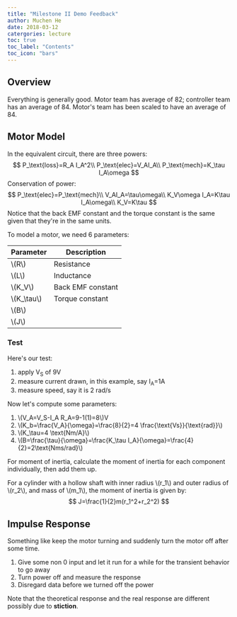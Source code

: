 ```yaml
---
title: "Milestone II Demo Feedback"
author: Muchen He
date: 2018-03-12
catergories: lecture
toc: true
toc_label: "Contents"
toc_icon: "bars"
---
```


<script src="https://cdnjs.cloudflare.com/ajax/libs/mathjax/2.7.0/MathJax.js?config=TeX-AMS-MML_HTMLorMML" type="text/javascript"></script>

## Overview

Everything is generally good. Motor team has average of 82; controller team has an average of 84. Motor's team has been scaled to have an average of 84.

## Motor Model

In the equivalent circuit, there are three powers:
$$
P_\text{loss}=R_A I_A^2\\
P_\text{elec}=V_AI_A\\
P_\text{mech}=K_\tau I_A\omega
$$
Conservation of power:
$$
P_\text{elec}=P_\text{mech}\\
V_AI_A=\tau\omega\\
K_V\omega I_A=K\tau I_A\omega\\
K_V=K\tau
$$
Notice that the back EMF constant and the torque constant is the same given that they're in the same units. 

To model a motor, we need 6 parameters:

| Parameter | Description       |
| --------- | ----------------- |
| \\(R\\)       | Resistance        |
| \\(L\\)       | Inductance        |
| \\(K_V\\)     | Back EMF constant |
| \\(K_\tau\\)  | Torque constant   |
| \\(B\\)       |                   |
| \\(J\\)       |                   |

### Test

Here's our test:

1. apply V<sub>S</sub> of 9V
2. measure current drawn, in this example, say I<sub>A</sub>=1A
3. measure speed, say it is 2 rad/s

Now let's compute some parameters:

1. \\(V_A=V_S-I_A R_A=9-1(1)=8\\)V
2. \\(K_b=\frac{V_A}{\omega}=\frac{8}{2}=4 \frac{\text{Vs}}{\text{rad}}\\)
3. \\(K_\tau=4 \text{Nm/A}\\)
4. \\(B=\frac{\tau}{\omega}=\frac{K_\tau I_A}{\omega}=\frac{4}{2}=2\text{Nms/rad}\\)



For moment of inertia, calculate the moment of inertia for each component individually, then add them up.

For a cylinder with a hollow shaft with inner radius \\(r_1\\) and outer radius of \\(r_2\\), and mass of \\(m_1\\), the moment of inertia is given by:
$$
J=\frac{1}{2}m(r_1^2+r_2^2)
$$

## Impulse Response

Something like keep the motor turning and suddenly turn the motor off after some time.

1. Give some non 0 input and let it run for a while for the transient behavior to go away
2. Turn power off and measure the response
3. Disregard data before we turned off the power

Note that the theoretical response and the real response are different possibly due to **stiction**.




